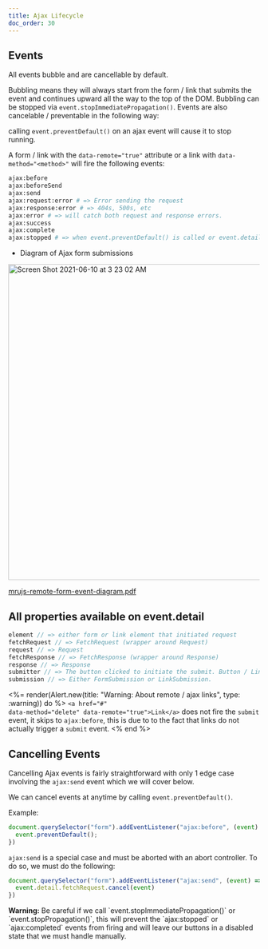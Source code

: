 ```yaml
---
title: Ajax Lifecycle
doc_order: 30
---
```


## Events

All events bubble and are cancellable by default.

Bubbling means they will always start from the form / link that submits the event and
continues upward all the way to the top of the DOM. Bubbling can be
stopped via `event.stopImmediatePropagation()`. Events are also
cancelable / preventable in the following way:

calling `event.preventDefault()` on an ajax event will cause it to stop running.

A form / link with the `data-remote="true"` attribute or a link with `data-method="<method>"`
will fire the following events:

```bash
ajax:before
ajax:beforeSend
ajax:send
ajax:request:error # => Error sending the request
ajax:response:error # => 404s, 500s, etc
ajax:error # => will catch both request and response errors.
ajax:success
ajax:complete
ajax:stopped # => when event.preventDefault() is called or event.detail.fetchRequest.cancel(event) is called.
```

* Diagram of Ajax form submissions

<img width="632" alt="Screen Shot 2021-06-10 at 3 23 02 AM" src="https://user-images.githubusercontent.com/26425882/121482581-47675400-c99b-11eb-9a72-79a09c33ad34.png">

[mrujs-remote-form-event-diagram.pdf](https://github.com/ParamagicDev/mrujs/files/6629160/mrujs-remote-form-event-diagram.pdf)

## All properties available on event.detail

```js
element // => either form or link element that initiated request
fetchRequest // => FetchRequest (wrapper around Request)
request // => Request
fetchResponse // => FetchResponse (wrapper around Response)
response // => Response
submitter // => The button clicked to initiate the submit. Button / Link element
submission // => Either FormSubmission or LinkSubmission.
```

<%= render(Alert.new(title: "Warning: About remote / ajax links", type: :warning)) do %>
  <code class="highlight">&lt;a href="#" data-method="delete" data-remote="true"&gt;Link&lt;/a&gt;</code>
  does not fire the <code class="highlight">submit</code> event, it skips to <code class="highlight">ajax:before</code>, this is due to
  to the fact that links do not actually trigger a <code class="highlight">submit</code> event.
<% end %>

## Cancelling Events

Cancelling Ajax events is fairly straightforward with only 1 edge case
involving the `ajax:send` event which we will cover below.

We can cancel events at anytime by calling `event.preventDefault()`.

Example:

```js
document.querySelector("form").addEventListener("ajax:before", (event) => {
  event.preventDefault();
})
```

`ajax:send` is a special case and must be aborted with an abort
controller. To do so, we must do the following:

```js
document.querySelector("form").addEventListener("ajax:send", (event) => {
  event.detail.fetchRequest.cancel(event)
})
```

<sl-alert type="warning" open>
  <sl-icon slot="icon" name="exclamation-triangle"></sl-icon>
  <strong>Warning:</strong>
  Be careful if we call `event.stopImmediatePropagation()` or
  `event.stopPropagation()`, this will prevent the `ajax:stopped` or `ajax:completed` events
  from firing and will leave our buttons in a disabled state that we must handle manually.
</sl-alert>



